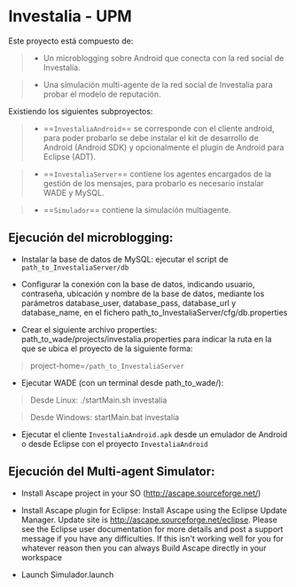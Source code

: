 # Investalia - UPM #


Este proyecto está compuesto de:

> - Un microblogging sobre Android que conecta con la red social de Investalia.

> - Una simulación multi-agente de la red social de Investalia para probar el modelo de reputación.

Existiendo los siguientes subproyectos:

> - ==`InvestaliaAndroid`== se corresponde con el cliente android, para poder probarlo se  debe instalar el kit de desarrollo de Android (Android SDK) y opcionalmente el plugin de Android para Eclipse (ADT).

> - ==`InvestaliaServer`== contiene los agentes encargados de la gestión de los mensajes, para probarlo es necesario instalar WADE y MySQL.

> - ==`Simulador`== contiene la simulación multiagente.



## **Ejecución del microblogging:** ##

- Instalar la base de datos de MySQL: ejecutar el script de `path_to_InvestaliaServer/db`

- Configurar la conexión con la base de datos, indicando usuario, contraseña, ubicación y nombre de la base de datos, mediante los parámetros database\_user, database\_pass, database\_url y database\_name, en el fichero path\_to\_InvestaliaServer/cfg/db.properties

- Crear el siguiente archivo properties: path\_to\_wade/projects/investalia.properties para indicar la ruta en la que se ubica el proyecto de la siguiente forma:
> project-home=`/path_to_InvestaliaServer`

- Ejecutar WADE (con un terminal desde path\_to\_wade/):

> Desde Linux: ./startMain.sh investalia

> Desde Windows: startMain.bat investalia

- Ejecutar el cliente `InvestaliaAndroid.apk` desde un emulador de Android o desde Eclipse con el proyecto `InvestaliaAndroid`



## **Ejecución del Multi-agent Simulator:** ##

- Install Ascape project in your SO (http://ascape.sourceforge.net/)

- Install Ascape plugin for Eclipse: Install Ascape using the Eclipse Update Manager. Update site is http://ascape.sourceforge.net/eclipse. Please see the Eclipse user documentation for more details and post a support message if you have any difficulties. If this isn't working well for you for whatever reason then you can always Build Ascape directly in your workspace

- Launch Simulador.launch